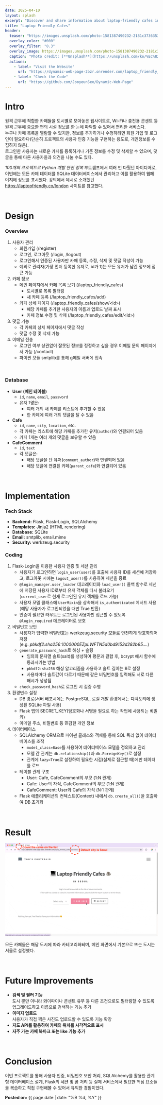 ```yaml
---
date: 2025-04-10
layout: splash
excerpt: "Discover and share information about laptop-friendly cafes in your city. Anyone can sign up to add cafes to the list or leave comments."
title: "Laptop Friendly Cafes"
header:
  teaser: "https://images.unsplash.com/photo-1581387490232-2181c3736353?q=80&w=2940&auto=format&fit=crop&ixlib=rb-4.0.3&ixid=M3wxMjA3fDB8MHxwaG90by1wYWdlfHx8fGVufDB8fHx8fA%3D%3D"
  overlay_color: "#000"
  overlay_filter: "0.3"
  overlay_image: https://images.unsplash.com/photo-1581387490232-2181c3736353?q=80&w=2940&auto=format&fit=crop&ixlib=rb-4.0.3&ixid=M3wxMjA3fDB8MHxwaG90by1wYWdlfHx8fGVufDB8fHx8fA%3D%3D
  caption: "Photo credit: [**Unsplash**](https://unsplash.com/ko/%EC%82%AC%EC%A7%84/%EA%B0%88%EC%83%89-%EB%82%98%EB%AC%B4-%ED%85%8C%EC%9D%B4%EB%B8%94%EC%97%90-%EB%A7%A5%EB%B6%81-%ED%94%84%EB%A1%9C%EB%A5%BC-%EC%82%AC%EC%9A%A9%ED%95%98%EB%8A%94-%EC%82%AC%EB%9E%8C-7weXfu_XTSw)"
  actions:
    - label: "Visit the Website"
      url: "https://dynamic-web-page-2bzr.onrender.com/laptop_friendly_cafes?city=Seoul"
    - label: "Check the Code"
      url: "https://github.com/JooyeunSeo/Dynamic-Web-Page"  
---
```


# Intro

원격 근무에 적합한 카페들을 도시별로 모아놓은 웹사이트로, Wi-Fi나 충전용 콘센트 등 원격 근무에 중요한 편의 시설 정보를 한 눈에 파악할 수 있어서 편리한 서비스다.  
누구나 카페 목록을 열람할 수 있지만, 정보를 추가하거나 수정하려면 회원 가입 및 로그인이 필요하다(단순히 프로젝트의 사용자 인증 기능을 구현하는 용도로, 개인정보를 수집하지 않음).   
로그인한 사용자는 새로운 카페를 등록하거나 기존 정보를 수정 및 삭제할 수 있으며, 댓글을 통해 다른 사용자들과 의견을 나눌 수도 있다.

*100개의 프로젝트로 Python 개발 완전 정복* 부트캠프에서 여러 번 다뤘던 아이디어로, 이번에는 모든 카페 데이터를 SQLite 데이터베이스에서 관리하고 이를 활용하여 웹페이지에 정보를 표시했다. 강의에서 예시로 소개했던 <https://laptopfriendly.co/london> 사이트를 참고했다.
<br><br><br>

# Design

### Overview

1. 사용자 관리
   - 회원가입 (/register)
   - 로그인, 로그아웃 (/login, /logout)
   - 로그인해서 인증된 사용자만 카페 등록, 수정, 삭제 및 댓글 작성이 가능
   - 예외로 관리자(가장 먼저 등록한 유저로, id가 1)는 모든 유저가 남긴 정보에 접근 가능
2. 카페 정보
   - 메인 페이지에서 카페 목록 보기 (/laptop_friendly_cafes)
      - 도시별로 목록 필터링
      - 새 카페 등록 (/laptop_friendly_cafes/add)
   - 카페 상세 페이지 (/laptop_friendly_cafes/show/\<id\>)
      - 해당 카페를 추가한 사용자의 이름과 업로드 날짜 표시
      - 카페 정보 수정 및 삭제 (/laptop_friendly_cafes/edit/\<id\>)
3. 댓글 기능
   - 각 카페의 상세 페이지에서 댓글 작성
   - 댓글 수정 및 삭제 가능
4. 이메일 전송
   - 로그인 여부 상관없이 잘못된 정보를 정정하고 싶을 경우 이메일 문의 페이지에서 가능 (/contact)
   - 파이썬 모듈 smtplib를 통해 g메일 서버에 접속
<br>

### Database

- **User (메인 테이블)**
   - `id`, `name`, `email`, `password`
   - 유저 1명은:
     - 여러 개의 새 카페를 리스트에 추가할 수 있음
     - 한 카페에 여러 개의 댓글을 달 수 있음
- **Cafe**
   - `id`, `name`, `city`, `location`, etc.
   - 각 카페는 리스트에 해당 카페를 추가한 유저(`author`)와 연결되어 있음
   - 카페 1개는 여러 개의 댓글을 보유할 수 있음
- **CafeComment**
   - `id`, `text`
   - 각 댓글은:
      - 해당 댓글을 단 유저(`comment_author`)와 연결되어 있음
      - 해당 댓글에 연결된 카페(`parent_cafe`)와 연결되어 있음
<br><br><br>

# Implementation

### Tech Stack

- **Backend:** Flask, Flask-Login, SQLAlchemy
- **Templates:** Jinja2 (HTML rendering)
- **Database:** SQLite
- **Email:** smtplib, email.mime
- **Security:** werkzeug.security

### Coding

1. Flask-Login을 이용한 사용자 인증 및 세션 관리
   - 사용자가 로그인하면 `login_user(user)`를 호출해 사용자 ID를 세션에 저장하고, 로그아웃 시에는 `logout_user()`를 사용하여 세션을 종료
   - `@login_manager.user_loader` 데코레이터와 `load_user()` 콜백 함수로 세션에 저장된 사용자 ID로부터 유저 객체를 다시 불러오기  
   (`current_user`로 현재 로그인된 유저 객체를 로드 가능)
   - 사용자 모델 클래스에 `UserMixin`을 상속해서 `is_authenticated` 메서드 사용(해당 사용자가 로그인되었을 때만 True 반환)
   - 인증이 필요한 라우트는 로그인된 사용자만 접근할 수 있도록 `@login_required` 데코레이터로 보호
2. 비밀번호 보안
   - 사용자가 입력한 비밀번호는 werkzeug.security 모듈로 안전하게 암호화되어 저장   
   (e.g. *pbkdf2:sha256:1000000$EZpLWFTN$5d0bd9153d282b95....*)
   - `generate_password_hash`로 해싱 + 솔팅
      - 임의의 문자열 솔트(salt)를 생성하여 평문과 결합 후, bcrypt 해시 함수에 통과시키는 방법
      - `pbkdf2:sha256` 해싱 알고리즘을 사용하고 솔트 길이는 8로 설정
      - 사용자마다 솔트값이 다르기 때문에 같은 비밀번호를 입력해도 서로 다른 해시가 생성됨
   - `check_password_hash`로 로그인 시 검증 수행
3. 환경변수 설정
   - DB 경로(서버 배포시에는 PostgreSQL, 로컬 개발 환경에서는 디렉토리에 생성된 SQLite 파일 사용)   
   - Flask 앱의 SECRET_KEY(암호화나 서명을 필요로 하는 작업에 사용되는 비밀 키)
   - 이메일 주소, 비밀번호 등 민감한 개인 정보 
4. 데이터베이스
   - SQLAlchemy ORM으로 파이썬 클래스와 객체를 통해 SQL 쿼리 없이 데이터베이스를 조작
      - `model_class=Base`를 사용하여 데이터베이스 모델을 정의하고 관리
      - 모델 간 관계는 `db.relationship()`과 `db.ForeignKey()`로 설정
      - 관계에 `lazy=True`로 설정하여 필요한 시점(실제로 접근할 때)에만 데이터를 로드
   - 테이블 관계 구조
      - User: Cafe, CafeComment의 부모 (1:N 관계)
      - Cafe: User의 자식, CafeComment의 부모 (1:N 관계)
      - CafeComment: User와 Cafe의 자식 (N:1 관계)
   - Flask 애플리케이션의 컨텍스트(Context) 내에서 `db.create_all()`을 호출하여 DB 초기화
<br><br><br>

# Result

![](/assets/images/personal-projects/laptop_friendly_cafes.gif)

모든 카페들은 해당 도시에 따라 카테고리화되며, 메인 화면에서 기본으로 뜨는 도시는 서울로 설정했다.
<br><br><br>

# Future Improvements

- **검색 및 필터 기능**   
도시 뿐만 아니라 와이파이나 콘센트 유무 등 다른 조건으로도 필터링할 수 있도록 업그레이드하고 이름으로 검색하는 기능 추가 
- **이미지 업로드**   
사용자가 직접 찍은 사진도 업로드할 수 있도록 기능 확장
- **지도 API를 활용하여 카페의 위치를 시각적으로 표시**
- **자주 가는 카페 북마크 또는 like 기능 추가**
<br><br><br>

# Conclusion

이번 프로젝트를 통해 사용자 인증, 비밀번호 보안 처리, SQLAlchemy를 활용한 관계형 데이터베이스 설계, Flask의 세션 및 폼 처리 등 실제 서비스에서 필요한 핵심 요소들을 복습하고 직접 구현해볼 수 있어서 유익한 경험이었다.
<br>

<b>Posted on:</b> {{ page.date | date: "%B %d, %Y" }}